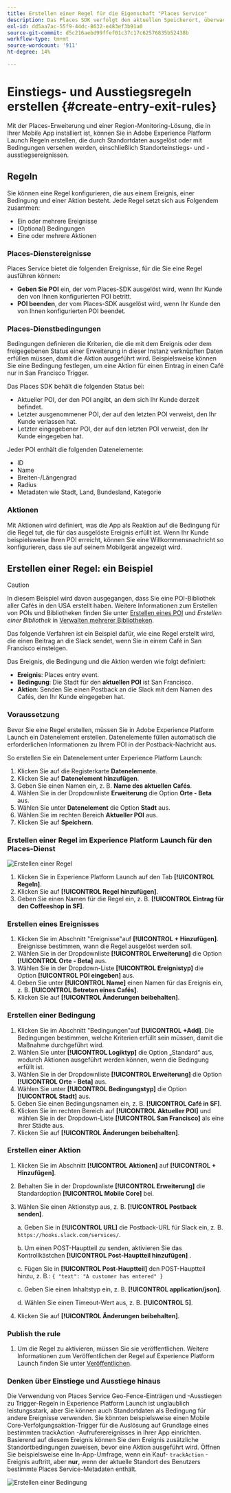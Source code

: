 ```yaml
---
title: Erstellen einer Regel für die Eigenschaft "Places Service"
description: Das Places SDK verfolgt den aktuellen Speicherort, überwacht die konfigurierten POIs um den aktuellen Speicherort und verfolgt die Ein- und Ausstiegsereignisse für diese POIs.
exl-id: dd5aa7ac-55f9-44dc-8632-e483ef3b91a0
source-git-commit: d5c216aebd99ffef01c37c17c62576835b52438b
workflow-type: tm+mt
source-wordcount: '911'
ht-degree: 14%

---
```


# Einstiegs- und Ausstiegsregeln erstellen {#create-entry-exit-rules}

Mit der Places-Erweiterung und einer Region-Monitoring-Lösung, die in Ihrer Mobile App installiert ist, können Sie in Adobe Experience Platform Launch Regeln erstellen, die durch Standortdaten ausgelöst oder mit Bedingungen versehen werden, einschließlich Standorteinstiegs- und -ausstiegsereignissen.

## Regeln

Sie können eine Regel konfigurieren, die aus einem Ereignis, einer Bedingung und einer Aktion besteht. Jede Regel setzt sich aus Folgendem zusammen:

* Ein oder mehrere Ereignisse
* (Optional) Bedingungen
* Eine oder mehrere Aktionen

### Places-Dienstereignisse

Places Service bietet die folgenden Ereignisse, für die Sie eine Regel ausführen können:

* **Geben Sie POI** ein, der vom Places-SDK ausgelöst wird, wenn Ihr Kunde den von Ihnen konfigurierten POI betritt.
* **POI beenden**, der vom Places-SDK ausgelöst wird, wenn Ihr Kunde den von Ihnen konfigurierten POI beendet.

### Places-Dienstbedingungen

Bedingungen definieren die Kriterien, die die mit dem Ereignis oder dem freigegebenen Status einer Erweiterung in dieser Instanz verknüpften Daten erfüllen müssen, damit die Aktion ausgeführt wird. Beispielsweise können Sie eine Bedingung festlegen, um eine Aktion für einen Eintrag in einen Café nur in San Francisco Trigger.

Das Places SDK behält die folgenden Status bei:

* Aktueller POI, der den POI angibt, an dem sich Ihr Kunde derzeit befindet.
* Letzter ausgenommener POI, der auf den letzten POI verweist, den Ihr Kunde verlassen hat.
* Letzter eingegebener POI, der auf den letzten POI verweist, den Ihr Kunde eingegeben hat.

Jeder POI enthält die folgenden Datenelemente:

* ID
* Name
* Breiten-/Längengrad
* Radius
* Metadaten wie Stadt, Land, Bundesland, Kategorie

### Aktionen

Mit Aktionen wird definiert, was die App als Reaktion auf die Bedingung für die Regel tut, die für das ausgelöste Ereignis erfüllt ist. Wenn Ihr Kunde beispielsweise Ihren POI erreicht, können Sie eine Willkommensnachricht so konfigurieren, dass sie auf seinem Mobilgerät angezeigt wird.

## Erstellen einer Regel: ein Beispiel

>[!CAUTION]
>
>In diesem Beispiel wird davon ausgegangen, dass Sie eine POI-Bibliothek aller Cafés in den USA erstellt haben. Weitere Informationen zum Erstellen von POIs und Bibliotheken finden Sie unter [Erstellen eines POI](/help/poi-mgmt-ui/create-a-poi-ui.md) und *Erstellen einer Bibliothek* in [Verwalten mehrerer Bibliotheken](https://experienceleague.adobe.com/docs/places/using/poi-mgmt-ui/manage-libraries-in-the-places-ui.html).

Das folgende Verfahren ist ein Beispiel dafür, wie eine Regel erstellt wird, die einen Beitrag an die Slack sendet, wenn Sie in einem Café in San Francisco einsteigen.

Das Ereignis, die Bedingung und die Aktion werden wie folgt definiert:

* **Ereignis**: Places entry event.
* **Bedingung**: Die Stadt für den **aktuellen POI** ist San Francisco.
* **Aktion**: Senden Sie einen Postback an die Slack mit dem Namen des Cafés, den Ihr Kunde eingegeben hat.

### Voraussetzung

Bevor Sie eine Regel erstellen, müssen Sie in Adobe Experience Platform Launch ein Datenelement erstellen. Datenelemente füllen automatisch die erforderlichen Informationen zu Ihrem POI in der Postback-Nachricht aus.

So erstellen Sie ein Datenelement unter Experience Platform Launch:

1. Klicken Sie auf die Registerkarte **Datenelemente**.
1. Klicken Sie auf **Datenelement hinzufügen**.
1. Geben Sie einen Namen ein, z. B. **Name des aktuellen Cafés**.
1. Wählen Sie in der Dropdownliste **Erweiterung** die Option **Orte - Beta** aus.
1. Wählen Sie unter **Datenelement** die Option **Stadt** aus.
1. Wählen Sie im rechten Bereich **Aktueller POI** aus.
1. Klicken Sie auf **Speichern**.

### Erstellen einer Regel im Experience Platform Launch für den Places-Dienst

![ Erstellen einer Regel](/help/assets/placesrule.png)

1. Klicken Sie in Experience Platform Launch auf den Tab **[!UICONTROL Regeln]**.
1. Klicken Sie auf **[!UICONTROL Regel hinzufügen]**.
1. Geben Sie einen Namen für die Regel ein, z. B. **[!UICONTROL Eintrag für den Coffeeshop in SF]**.

### Erstellen eines Ereignisses

1. Klicken Sie im Abschnitt &quot;Ereignisse&quot;auf **[!UICONTROL + Hinzufügen]**. Ereignisse bestimmen, wann die Regel ausgelöst werden soll.
1. Wählen Sie in der Dropdownliste **[!UICONTROL Erweiterung]** die Option **[!UICONTROL Orte - Beta]** aus.
1. Wählen Sie in der Dropdown-Liste **[!UICONTROL Ereignistyp]** die Option **[!UICONTROL POI eingeben]** aus.
1. Geben Sie unter **[!UICONTROL Name]** einen Namen für das Ereignis ein, z. B. **[!UICONTROL Betreten eines Cafés]**.
1. Klicken Sie auf **[!UICONTROL Änderungen beibehalten]**.

### Erstellen einer Bedingung

1. Klicken Sie im Abschnitt &quot;Bedingungen&quot;auf **[!UICONTROL +Add]**. Die Bedingungen bestimmen, welche Kriterien erfüllt sein müssen, damit die Maßnahme durchgeführt wird.
1. Wählen Sie unter **[!UICONTROL Logiktyp]** die Option „Standard“ aus, wodurch Aktionen ausgeführt werden können, wenn die Bedingung erfüllt ist.
1. Wählen Sie in der Dropdownliste **[!UICONTROL Erweiterung]** die Option **[!UICONTROL Orte - Beta]** aus.
1. Wählen Sie unter **[!UICONTROL Bedingungstyp]** die Option **[!UICONTROL Stadt]** aus.
1. Geben Sie einen Bedingungsnamen ein, z. B. **[!UICONTROL Café in SF]**.
1. Klicken Sie im rechten Bereich auf **[!UICONTROL Aktueller POI]** und wählen Sie in der Dropdown-Liste **[!UICONTROL San Francisco]** als eine Ihrer Städte aus.
1. Klicken Sie auf **[!UICONTROL Änderungen beibehalten]**.

### Erstellen einer Aktion

1. Klicken Sie im Abschnitt **[!UICONTROL Aktionen]** auf **[!UICONTROL + Hinzufügen]**.
1. Behalten Sie in der Dropdownliste **[!UICONTROL Erweiterung]** die Standardoption **[!UICONTROL Mobile Core]** bei.
1. Wählen Sie einen Aktionstyp aus, z. B. **[!UICONTROL Postback senden]**.

   a. Geben Sie in **[!UICONTROL URL]** die Postback-URL für Slack ein, z. B. `https://hooks.slack.com/services/`.

   b. Um einen POST-Hauptteil zu senden, aktivieren Sie das Kontrollkästchen **[!UICONTROL Post-Hauptteil hinzufügen]** .

   c. Fügen Sie in **[!UICONTROL Post-Hauptteil]** den POST-Hauptteil hinzu, z. B.: `{ "text": "A customer has entered" }`

   c. Geben Sie einen Inhaltstyp ein, z. B. **[!UICONTROL application/json]**.

   d. Wählen Sie einen Timeout-Wert aus, z. B. **[!UICONTROL 5]**.

1. Klicken Sie auf **[!UICONTROL Änderungen beibehalten]**.

### Publish the rule

1. Um die Regel zu aktivieren, müssen Sie sie veröffentlichen. Weitere Informationen zum Veröffentlichen der Regel auf Experience Platform Launch finden Sie unter [Veröffentlichen](https://experienceleague.adobe.com/docs/experience-platform/tags/publish/overview.html).

### Denken über Einstiege und Ausstiege hinaus

Die Verwendung von Places Service Geo-Fence-Einträgen und -Ausstiegen zu Trigger-Regeln in Experience Platform Launch ist unglaublich leistungsstark, aber Sie können auch Standortdaten als Bedingung für andere Ereignisse verwenden. Sie könnten beispielsweise einen Mobile Core-Verfolgungsaktion-Trigger für die Auslösung auf Grundlage eines bestimmten trackAction -Aufruferereignisses in Ihrer App einrichten. Basierend auf diesem Ereignis können Sie dem Ereignis zusätzliche Standortbedingungen zuweisen, bevor eine Aktion ausgeführt wird. Öffnen Sie beispielsweise eine In-App-Umfrage, wenn ein Kauf- `trackAction` -Ereignis auftritt, aber **nur**, wenn der aktuelle Standort des Benutzers bestimmte Places Service-Metadaten enthält.

![Erstellen einer Bedingung](/help/assets/places-condition.png)
